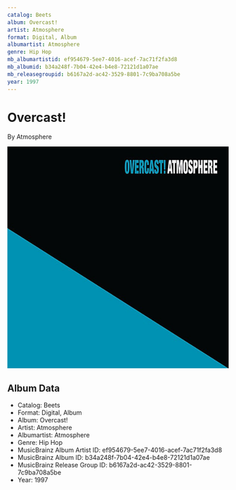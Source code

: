 ```yaml
---
catalog: Beets
album: Overcast!
artist: Atmosphere
format: Digital, Album
albumartist: Atmosphere
genre: Hip Hop
mb_albumartistid: ef954679-5ee7-4016-acef-7ac71f2fa3d8
mb_albumid: b34a248f-7b04-42e4-b4e8-72121d1a07ae
mb_releasegroupid: b6167a2d-ac42-3529-8801-7c9ba708a5be
year: 1997
---
```


# Overcast!

By Atmosphere

![](../../assets/beetscovers/Atmosphere-Overcast!.jpg)

## Album Data

- Catalog: Beets
- Format: Digital, Album
- Album: Overcast!
- Artist: Atmosphere
- Albumartist: Atmosphere
- Genre: Hip Hop
- MusicBrainz Album Artist ID: ef954679-5ee7-4016-acef-7ac71f2fa3d8
- MusicBrainz Album ID: b34a248f-7b04-42e4-b4e8-72121d1a07ae
- MusicBrainz Release Group ID: b6167a2d-ac42-3529-8801-7c9ba708a5be
- Year: 1997

